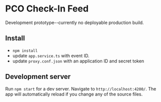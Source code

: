 # PCO Check-In Feed

Development prototype--currently no deployable production build.

## Install
- `npm install`
- update `app.service.ts` with event ID.
- update `proxy.conf.json` with an application ID and secret token

## Development server
Run `npm start` for a dev server. Navigate to `http://localhost:4200/`. The app will automatically reload if you change any of the source files.
